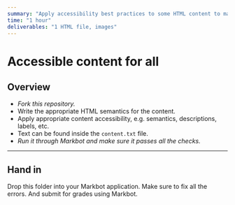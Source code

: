 ```yaml
---
summary: "Apply accessibility best practices to some HTML content to make it better for everybody."
time: "1 hour"
deliverables: "1 HTML file, images"
---
```


# Accessible content for all

## Overview

- _Fork this repository._
- Write the appropriate HTML semantics for the content.
- Apply appropriate content accessibility, e.g. semantics, descriptions, labels, etc.
- Text can be found inside the `content.txt` file.
- _Run it through Markbot and make sure it passes all the checks._

---

## Hand in

Drop this folder into your Markbot application. Make sure to fix all the errors. And submit for grades using Markbot.
